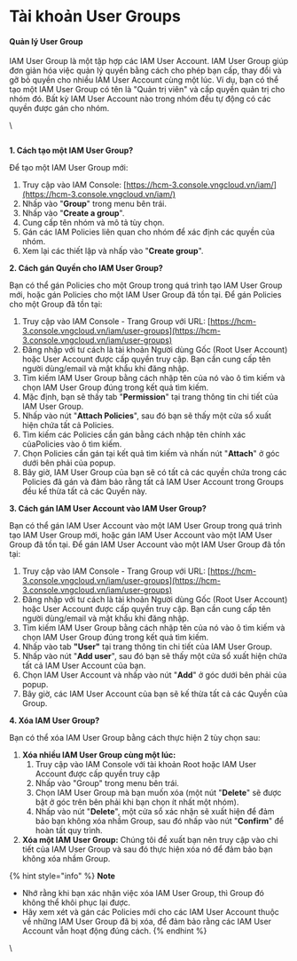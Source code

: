 # Tài khoản User Groups

#### Quản lý User Group <a href="#usergroups-quanlyusergroup" id="usergroups-quanlyusergroup"></a>

IAM User Group là một tập hợp các IAM User Account. IAM User Group giúp đơn giản hóa việc quản lý quyền bằng cách cho phép bạn cấp, thay đổi và gỡ bỏ quyền cho nhiều IAM User Account cùng một lúc. Ví dụ, bạn có thể tạo một IAM User Group có tên là "Quản trị viên" và cấp quyền quản trị cho nhóm đó. Bất kỳ IAM User Account nào trong nhóm đều tự động có các quyền được gán cho nhóm.

\


<figure><img src="https://docs.vngcloud.vn/download/attachments/63766769/Identities-User%20Group.drawio%20(1).png?version=1&#x26;modificationDate=1691474619000&#x26;api=v2" alt=""><figcaption></figcaption></figure>

**1. Cách tạo một IAM User Group?**

Để tạo một IAM User Group mới:

1. Truy cập vào IAM Console: [https://hcm-3.console.vngcloud.vn/iam/](https://hcm-3.console.vngcloud.vn/iam/)
2. Nhấp vào "**Group**" trong menu bên trái.
3. Nhấp vào "**Create a group**".
4. Cung cấp tên nhóm và mô tả tùy chọn.
5. Gán các IAM Policies liên quan cho nhóm để xác định các quyền của nhóm.
6. Xem lại các thiết lập và nhấp vào "**Create group**".

**2. Cách gán Quyền cho IAM User Group?**

Bạn có thể gán Policies cho một Group trong quá trình tạo IAM User Group mới, hoặc gán Policies cho một IAM User Group đã tồn tại. Để gán Policies cho một Group đã tồn tại:

1. Truy cập vào IAM Console - Trang Group với URL: [https://hcm-3.console.vngcloud.vn/iam/user-groups](https://hcm-3.console.vngcloud.vn/iam/user-groups)
2. Đăng nhập với tư cách là tài khoản Người dùng Gốc (Root User Account) hoặc User Account được cấp quyền truy cập. Bạn cần cung cấp tên người dùng/email và mật khẩu khi đăng nhập.
3. Tìm kiếm IAM User Group bằng cách nhập tên của nó vào ô tìm kiếm và chọn IAM User Group đúng trong kết quả tìm kiếm.
4. Mặc định, bạn sẽ thấy tab "**Permission**" tại trang thông tin chi tiết của IAM User Group.
5. Nhấp vào nút "**Attach Policies**", sau đó bạn sẽ thấy một cửa sổ xuất hiện chứa tất cả Policies.
6. Tìm kiếm các Policies cần gán bằng cách nhập tên chính xác củaPolicies vào ô tìm kiếm.
7. Chọn Policies cần gán tại kết quả tìm kiếm và nhấn nút "**Attach**" ở góc dưới bên phải của popup.
8. Bây giờ, IAM User Group của bạn sẽ có tất cả các quyền chứa trong các Policies đã gán và đảm bảo rằng tất cả IAM User Account trong Groups đều kế thừa tất cả các Quyền này.

**3. Cách gán IAM User Account vào IAM User Group?**

Bạn có thể gán IAM User Account vào một IAM User Group trong quá trình tạo IAM User Group mới, hoặc gán IAM User Account vào một IAM User Group đã tồn tại. Để gán IAM User Account vào một IAM User Group đã tồn tại:

1. Truy cập vào IAM Console - Trang Group với URL: [https://hcm-3.console.vngcloud.vn/iam/user-groups](https://hcm-3.console.vngcloud.vn/iam/user-groups)
2. Đăng nhập với tư cách là tài khoản Người dùng Gốc (Root User Account) hoặc User Account được cấp quyền truy cập. Bạn cần cung cấp tên người dùng/email và mật khẩu khi đăng nhập.
3. Tìm kiếm IAM User Group bằng cách nhập tên của nó vào ô tìm kiếm và chọn IAM User Group đúng trong kết quả tìm kiếm.
4. Nhấp vào tab **"User"** tại trang thông tin chi tiết của IAM User Group.
5. Nhấp vào nút "**Add user**", sau đó bạn sẽ thấy một cửa sổ xuất hiện chứa tất cả IAM User Account của bạn.
6. Chọn IAM User Account và nhấp vào nút "**Add**" ở góc dưới bên phải của popup.
7. Bây giờ, các IAM User Account của bạn sẽ kế thừa tất cả các Quyền của Group.

**4. Xóa IAM User Group?**

Bạn có thể xóa IAM User Group bằng cách thực hiện 2 tùy chọn sau:

1. **Xóa nhiều IAM User Group cùng một lúc:**&#x20;
   1. Truy cập vào IAM Console với tài khoản Root hoặc IAM User Account được cấp quyền truy cập
   2. Nhấp vào "Group" trong menu bên trái.
   3. Chọn IAM User Group mà bạn muốn xóa (một nút "**Delete**" sẽ được bật ở góc trên bên phải khi bạn chọn ít nhất một nhóm).
   4. Nhấp vào nút "**Delete**", một cửa sổ xác nhận sẽ xuất hiện để đảm bảo bạn không xóa nhầm Group, sau đó nhấp vào nút "**Confirm**" để hoàn tất quy trình.
2. **Xóa một IAM User Group:** Chúng tôi đề xuất bạn nên truy cập vào chi tiết của IAM User Group và sau đó thực hiện xóa nó để đảm bảo bạn không xóa nhầm Group.

{% hint style="info" %}
**Note**

* Nhớ rằng khi bạn xác nhận việc xóa IAM User Group, thì Group đó không thể khôi phục lại được.
* Hãy xem xét và gán các Policies mới cho các IAM User Account thuộc về những IAM User Group đã bị xóa, để đảm bảo rằng các IAM User Account vẫn hoạt động đúng cách.
{% endhint %}



\

